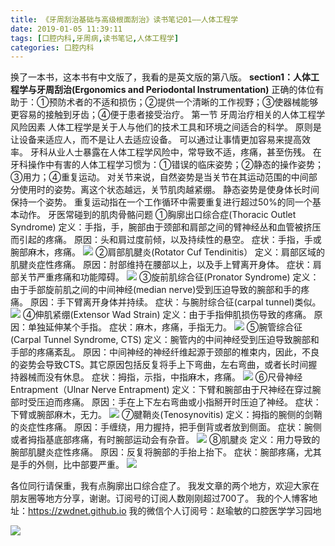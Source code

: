 ```yaml
---
title: 《牙周刮治基础与高级根面刮治》读书笔记01——人体工程学
date: 2019-01-05 11:39:11
tags: [口腔内科,牙周病,读书笔记,人体工程学]
categories: 口腔内科
---
```

换了一本书，这本书有中文版了，我看的是英文版的第八版。
**section1：人体工程学与牙周刮治(Ergonomics and Periodontal Instrumentation)**
正确的体位有助于：①预防术者的不适和损伤；②提供一个清晰的工作视野；③使器械能够更容易的接触到牙齿；④便于患者接受治疗。
第一节 牙周治疗相关的人体工程学风险因素
人体工程学是关于人与他们的技术工具和环境之间适合的科学。
原则是让设备来适应人，而不是让人去适应设备。
可以通过让事情更加容易来提高效率。
牙科从业人士暴露在人体工程学风险中，常导致不适，疼痛，甚至伤残。
在牙科操作中有害的人体工程学习惯为：①错误的临床姿势；②静态的操作姿势；③用力；④重复运动。
对关节来说，自然姿势是当关节在其运动范围的中间部分使用时的姿势。离这个状态越远，关节肌肉越紧绷。
静态姿势是使身体长时间保持一个姿势。
重复运动指在一个工作循环中需要重复进行超过50%的同一个基本动作。
牙医常碰到的肌肉骨骼问题
①胸廓出口综合症(Thoracic Outlet Syndrome)
定义：手指，手，腕部由于颈部和肩部之间的臂神经丛和血管被挤压而引起的疼痛。
原因：头和肩过度前倾，以及持续性的悬空。
症状：手指，手或腕部麻木，疼痛。
![](https://zymblog-1258069789.cos.ap-chengdu.myqcloud.com/blog0071-yzgzjc01/01.jpg)
②肩部肌腱炎(Rotator Cuf Tendinitis）
定义：肩部区域的肌腱炎症性疼痛。
原因：肘部维持在腰部以上，以及手上臂离开身体。
症状：肩部关节严重疼痛和功能障碍。
![](https://zymblog-1258069789.cos.ap-chengdu.myqcloud.com/blog0071-yzgzjc01/02.jpg)
③旋前肌综合征(Pronator Syndrome)
定义：由于手部旋前肌之间的中间神经(median nerve)受到压迫导致的腕部和手的疼痛。
原因：手下臂离开身体并持续。
症状：与腕肘综合征(carpal tunnel)类似。
![](https://zymblog-1258069789.cos.ap-chengdu.myqcloud.com/blog0071-yzgzjc01/03.jpg)
④伸肌紧绷(Extensor Wad Strain)
定义：由于手指伸肌损伤导致的疼痛。
原因：单独延伸某个手指。
症状：麻木，疼痛，手指无力。
![](https://zymblog-1258069789.cos.ap-chengdu.myqcloud.com/blog0071-yzgzjc01/04.jpg)
⑤腕管综合征(Carpal Tunnel Syndrome, CTS)
定义：腕管内的中间神经受到压迫导致腕部和手部的疼痛紊乱。
原因：中间神经的神经纤维起源于颈部的椎束内，因此，不良的姿势会导致CTS。其它原因包括反复将手上下弯曲，左右弯曲，或者长时间握持器械而没有休息。
症状：拇指，示指，中指麻木，疼痛。
![](https://zymblog-1258069789.cos.ap-chengdu.myqcloud.com/blog0071-yzgzjc01/05.jpg)
⑥尺骨神经Entrapment（Ulnar Nerve Entrapment)
定义：下臂和腕部由于尺神经在穿过腕部时受压迫而疼痛。
原因：手在上下左右弯曲或小指掰开时压迫了神经。
症状：下臂或腕部麻木，无力。
![](https://zymblog-1258069789.cos.ap-chengdu.myqcloud.com/blog0071-yzgzjc01/06.jpg)
⑦腱鞘炎(Tenosynovitis)
定义：拇指的腕侧的剑鞘的炎症性疼痛。
原因：手缠绕，用力握持，把手倒背或者放到侧面。
症状：腕侧或者拇指基底部疼痛，有时腕部运动会有杂音。
![](https://zymblog-1258069789.cos.ap-chengdu.myqcloud.com/blog0071-yzgzjc01/07.jpg)
⑧肌腱炎
定义：用力导致的腕部肌腱炎症性疼痛。
原因：反复将腕部的手抬上抬下。
症状：腕部疼痛，尤其是手的外侧，比中部要严重。
![](https://zymblog-1258069789.cos.ap-chengdu.myqcloud.com/blog0071-yzgzjc01/08.jpg)

各位同行请保重，我有点胸廓出口综合症了。
我发文章的两个地方，欢迎大家在朋友圈等地方分享，谢谢。订阅号的订阅人数刚刚超过700了。
我的个人博客地址：https://zwdnet.github.io
我的微信个人订阅号：赵瑜敏的口腔医学学习园地

![](https://zymblog-1258069789.cos.ap-chengdu.myqcloud.com/other/wx.jpg)